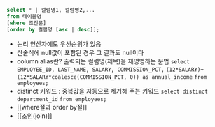 ```sql
select * | 컬럼명1, 컬럼명2,...
from 테이블명
[where 조건문]
[order by 컬럼명 [asc | desc]];
```
- 논리 연산자에도 우선순위가 있음
- 산술식에 null값이 포함된 경우 그 결과도 null이다
- column alias란? 출력되는 컬럼명(제목)을 재명명하는 문법
`select EMPLOYEE_ID, LAST_NAME, SALARY, COMMISSION_PCT,` 
	`(12*SALARY)+(12*SALARY*coalesce(COMMISSION_PCT, 0)) as annual_income`
`from employees;`
- distinct 키워드 : 중복값을 자동으로 제거해 주는 키워드
`select distinct department_id`
`from employees;`
- [[where절과 order by절]]
- [[조인(join)]]